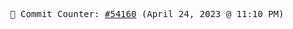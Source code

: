 <p align="center">
    <samp>
        📮 Commit Counter: <a href="https://github.com/Javascript-void0/Javascript-void0/commits/main">#54160</a> (April 24, 2023 @ 11:10 PM)
    </samp>
</p>